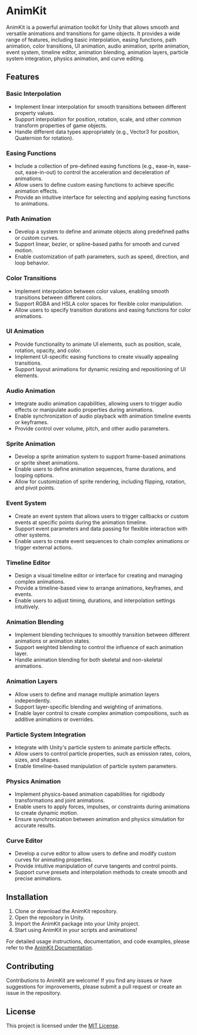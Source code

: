 # AnimKit

AnimKit is a powerful animation toolkit for Unity that allows smooth and versatile animations and transitions for game objects. It provides a wide range of features, including basic interpolation, easing functions, path animation, color transitions, UI animation, audio animation, sprite animation, event system, timeline editor, animation blending, animation layers, particle system integration, physics animation, and curve editing.

## Features

### Basic Interpolation

- Implement linear interpolation for smooth transitions between different property values.
- Support interpolation for position, rotation, scale, and other common transform properties of game objects.
- Handle different data types appropriately (e.g., Vector3 for position, Quaternion for rotation).

### Easing Functions

- Include a collection of pre-defined easing functions (e.g., ease-in, ease-out, ease-in-out) to control the acceleration and deceleration of animations.
- Allow users to define custom easing functions to achieve specific animation effects.
- Provide an intuitive interface for selecting and applying easing functions to animations.

### Path Animation

- Develop a system to define and animate objects along predefined paths or custom curves.
- Support linear, bezier, or spline-based paths for smooth and curved motion.
- Enable customization of path parameters, such as speed, direction, and loop behavior.

### Color Transitions

- Implement interpolation between color values, enabling smooth transitions between different colors.
- Support RGBA and HSLA color spaces for flexible color manipulation.
- Allow users to specify transition durations and easing functions for color animations.

### UI Animation

- Provide functionality to animate UI elements, such as position, scale, rotation, opacity, and color.
- Implement UI-specific easing functions to create visually appealing transitions.
- Support layout animations for dynamic resizing and repositioning of UI elements.

### Audio Animation

- Integrate audio animation capabilities, allowing users to trigger audio effects or manipulate audio properties during animations.
- Enable synchronization of audio playback with animation timeline events or keyframes.
- Provide control over volume, pitch, and other audio parameters.

### Sprite Animation

- Develop a sprite animation system to support frame-based animations or sprite sheet animations.
- Enable users to define animation sequences, frame durations, and looping options.
- Allow for customization of sprite rendering, including flipping, rotation, and pivot points.

### Event System

- Create an event system that allows users to trigger callbacks or custom events at specific points during the animation timeline.
- Support event parameters and data passing for flexible interaction with other systems.
- Enable users to create event sequences to chain complex animations or trigger external actions.

### Timeline Editor

- Design a visual timeline editor or interface for creating and managing complex animations.
- Provide a timeline-based view to arrange animations, keyframes, and events.
- Enable users to adjust timing, durations, and interpolation settings intuitively.

### Animation Blending

- Implement blending techniques to smoothly transition between different animations or animation states.
- Support weighted blending to control the influence of each animation layer.
- Handle animation blending for both skeletal and non-skeletal animations.

### Animation Layers

- Allow users to define and manage multiple animation layers independently.
- Support layer-specific blending and weighting of animations.
- Enable layer control to create complex animation compositions, such as additive animations or overrides.

### Particle System Integration

- Integrate with Unity's particle system to animate particle effects.
- Allow users to control particle properties, such as emission rates, colors, sizes, and shapes.
- Enable timeline-based manipulation of particle system parameters.

### Physics Animation

- Implement physics-based animation capabilities for rigidbody transformations and joint animations.
- Enable users to apply forces, impulses, or constraints during animations to create dynamic motion.
- Ensure synchronization between animation and physics simulation for accurate results.

### Curve Editor

- Develop a curve editor to allow users to define and modify custom curves for animating properties.
- Provide intuitive manipulation of curve tangents and control points.
- Support curve presets and interpolation methods to create smooth and precise animations.

## Installation

1. Clone or download the AnimKit repository.
2. Open the repository in Unity.
3. Import the AnimKit package into your Unity project.
4. Start using AnimKit in your scripts and animations!

For detailed usage instructions, documentation, and code examples, please refer to the [AnimKit Documentation](link-to-your-documentation).

## Contributing

Contributions to AnimKit are welcome! If you find any issues or have suggestions for improvements, please submit a pull request or create an issue in the repository.

## License

This project is licensed under the [MIT License](https://github.com/y1chu/AnimEase/blob/main/LICENSE).
